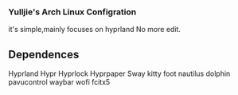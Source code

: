 ### Yulljie's Arch Linux Configration
it's simple,mainly focuses on hyprland
No more edit.

## Dependences
Hyprland Hypr Hyprlock Hyprpaper Sway kitty foot nautilus dolphin pavucontrol waybar wofi fcitx5 

